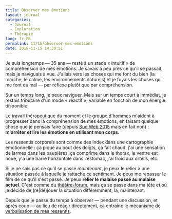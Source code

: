 ```yaml
---
title: Observer mes émotions
layout: journal
categories:
  - Journal
  - Exploration
  - Thérapie
lang: fr-FR
permalink: 11/15/observer-mes-emotions
date: 2019-11-15 14:30:51
---
```


Je suis longtemps — 35 ans — resté à un stade « intuitif » de compréhension de mes émotions. Je savais à peu près ce qu'il se passait, mais je naviguais à vue. J'allais vers les choses qui me font du bien (la marche, le calme, les environnements naturels) et je fuyais les choses qui me font du mal — par réflexe plutôt que par compréhension.

Sur un temps long, je peux naviguer. Mais sur un temps court à immédiat, je restais tributaire d'un mode « réactif », variable en fonction de mon énergie disponible.

Le travail thérapeutique du moment et le [groupe d'hommes](/2019/10/23/groupe-hommes/) m'aident à progresser dans la compréhension de mes émotions, en faisant quelque chose que je pensais faire (depuis [Sud Web 2015](https://sudweb.fr/2015/programme.html#laetitia-phan) mais en fait non) : **m'arrêter et lire les émotions en utilisant mon corps**.

Les ressentis corporels sont comme des index dans une cartographie émotionnelle : ça pique au bout des doigts, ça fait chaud, j'ai une sensation de larmes dans les paupières, ça comprime dans le thorax, le ventre est noué, y'a une barre horizontale dans l'estomac, j'ai froid aux orteils, etc.

Si je ne sais pas ce qu'il se passe _maintenant_, je peux le relier à une situation passée à laquelle je rattache ce sentiment. Je peux me repasser le film de ce qu'il s'est passé. Je peux **relier le malaise passé au malaise actuel**. C'est comme du [théâtre-forum](https://fr.wikipedia.org/wiki/Th%C3%A9%C3%A2tre_forum), mais ça se passe dans ma tête et où je décide de (re|dé)jouer la situation différemment, là, maintenant.

Depuis que je passe du temps à observer — pendant une discussion, et après coup — au lieu de réagir directement, ça entraine le mécanisme de [verbalisation de mes ressentis](/2019/11/verbaliser-mes-ressentis/).
